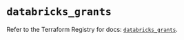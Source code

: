 # `databricks_grants`

Refer to the Terraform Registry for docs: [`databricks_grants`](https://registry.terraform.io/providers/databricks/databricks/1.49.1/docs/resources/grants).
